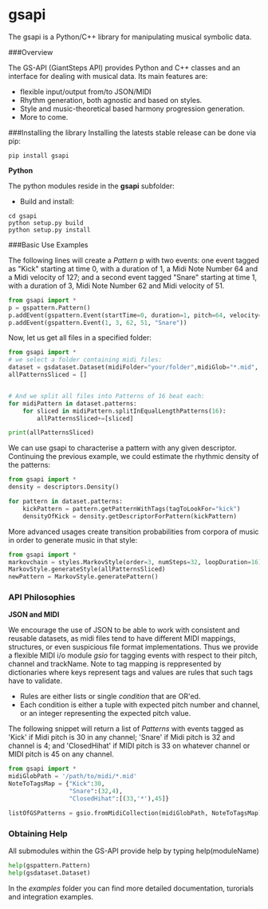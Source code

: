 gsapi
=====

The gsapi is a Python/C++ library for manipulating musical symbolic data.

###Overview

The GS-API (GiantSteps API) provides Python and C++ classes and an interface 
for dealing with musical data. Its main features are:

* flexible input/output from/to JSON/MIDI
* Rhythm generation, both agnostic and based on styles.
* Style and music-theoretical based harmony progression generation.
* More to come.


###Installing the library
Installing the latests stable release can be done via pip:
```
pip install gsapi
```

**Python**

The python modules reside in the **gsapi** subfolder:

* Build and install:
```
cd gsapi
python setup.py build
python setup.py install
```

###Basic Use Examples

The following lines will create a *Pattern* p with two events: one event tagged as "Kick" starting at time 0, with a duration of 1, a Midi Note Number 64 and a Midi 
velocity of 127; and a second event tagged "Snare" starting at time 1, with a duration of 3, Midi Note Number 62 and Midi velocity of 51.

```python
from gsapi import *
p = gspattern.Pattern()
p.addEvent(gspattern.Event(startTime=0, duration=1, pitch=64, velocity=127, tag="Kick")
p.addEvent(gspattern.Event(1, 3, 62, 51, "Snare"))
```

Now, let us get all files in a specified folder:
```python
from gsapi import *
# we select a folder containing midi files:
dataset = gsdataset.Dataset(midiFolder="your/folder",midiGlob="*.mid", midiMap=gsdefs.generalMidiMap)
allPatternsSliced = []


# And we split all files into Patterns of 16 beat each:
for midiPattern in dataset.patterns:
	for sliced in midiPattern.splitInEqualLengthPatterns(16):
		allPatternsSliced+=[sliced]

print(allPatternsSliced)
```

We can use gsapi to characterise a pattern with any given descriptor.
Continuing the previous example, we could estimate the rhythmic density of the
 patterns:

```python
from gsapi import *
density = descriptors.Density()

for pattern in dataset.patterns:
	kickPattern = pattern.getPatternWithTags(tagToLookFor="kick")
	densityOfKick = density.getDescriptorForPattern(kickPattern)
```

More advanced usages create transition probabilities from corpora of music in 
order to generate music in that style: 

```python
from gsapi import *
markovchain = styles.MarkovStyle(order=3, numSteps=32, loopDuration=16)
MarkovStyle.generateStyle(allPatternsSliced)
newPattern = MarkovStyle.generatePattern()
```

### API Philosophies

**JSON and MIDI**

We encourage the use of JSON to be able to work with consistent and reusable 
datasets, as midi files tend to have different MIDI mappings, structures, or 
even suspicious file format implementations.
Thus we provide a flexible MIDI i/o module *gsio* for tagging events with 
respect to their pitch, channel and trackName.
Note to tag mapping is reppresented by dictionaries where keys represent tags
 and values are rules that such tags have to validate.
* Rules are either lists or single *condition* that are OR'ed.
* Each condition is either a tuple with expected pitch number and channel, 
or an integer representing the expected pitch value.

The following snippet will return a list of *Patterns* with events tagged as 
'Kick' if Midi pitch is 30 in any channel; 'Snare' if Midi pitch is 32 and 
channel is 4; and 'ClosedHihat' if MIDI pitch is 33 on whatever channel or MIDI
pitch is 45 on any channel.


```python
from gsapi import *
midiGlobPath = '/path/to/midi/*.mid'
NoteToTagsMap = {"Kick":30, 
                 "Snare":(32,4),
                 "ClosedHihat":[(33,'*'),45]}

listOfGSPatterns = gsio.fromMidiCollection(midiGlobPath, NoteToTagsMap)
```

### Obtaining Help
All submodules within the GS-API provide help by typing help(moduleName)

```python
help(gspattern.Pattern)
help(gsdataset.Dataset)
```

In the *examples* folder you can find more detailed documentation, turorials 
and integration examples.
